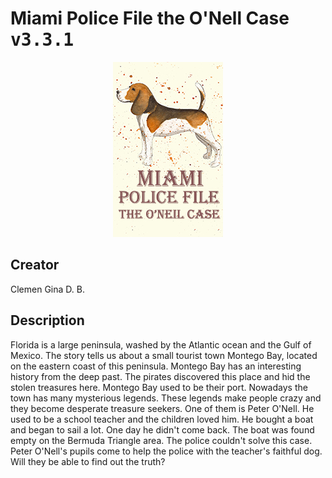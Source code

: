 
# Miami Police File the O'Nell Case <kbd>v3.3.1</kbd>

<center>
  <img src="./cover-1024.jpg"/>
</center>

## Creator
Clemen Gina D. B.

## Description
<p>Florida is a large peninsula, washed by the Atlantic ocean and the Gulf of Mexico. The story tells us about a small tourist town Montego Bay, located on the eastern coast of this peninsula. Montego Bay has an interesting history from the deep past. The pirates discovered this place and hid the stolen treasures here. Montego Bay used to be their port. Nowadays the town has many mysterious legends. These legends make people crazy and they become desperate treasure seekers. One of them is Peter O'Nell. He used to be a school teacher and the children loved him. He bought a boat and began to sail a lot. One day he didn't come back. The boat was found empty on the Bermuda Triangle area. The police couldn't solve this case. Peter O'Nell's pupils come to help the police with the teacher's faithful dog. Will they be able to find out the truth?</p>
